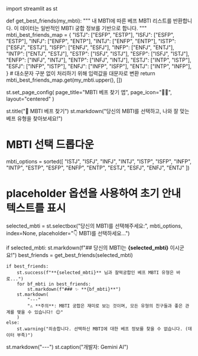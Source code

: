 import streamlit as st

def get_best_friends(my_mbti):
    """
    내 MBTI에 따른 베프 MBTI 리스트를 반환합니다.
    이 데이터는 일반적인 MBTI 궁합 정보를 기반으로 합니다.
    """
    mbti_best_friends_map = {
        "ISTJ": ["ESFP", "ESTP"],
        "ISFJ": ["ESFP", "ESTP"],
        "INFJ": ["ENFP", "ENTP"],
        "INTJ": ["ENFP", "ENTP"],
        "ISTP": ["ESFJ", "ESTJ"],
        "ISFP": ["ENFJ", "ESFJ"],
        "INFP": ["ENFJ", "ENTJ"],
        "INTP": ["ENTJ", "ESTJ"],
        "ESTP": ["ISFJ", "ISTJ"],
        "ESFP": ["ISFJ", "ISTJ"],
        "ENFP": ["INFJ", "INTJ"],
        "ENTP": ["INFJ", "INTJ"],
        "ESTJ": ["INTP", "ISTP"],
        "ESFJ": ["INFP", "ISTP"],
        "ENFJ": ["INFP", "ISFP"],
        "ENTJ": ["INTP", "INFP"],
    }
    # 대소문자 구분 없이 처리하기 위해 입력값을 대문자로 변환
    return mbti_best_friends_map.get(my_mbti.upper(), [])

st.set_page_config(
    page_title="MBTI 베프 찾기 앱",
    page_icon="👯‍♀️",
    layout="centered"
)

st.title("💖 MBTI 베프 찾기")
st.markdown("당신의 MBTI를 선택하고, 나와 잘 맞는 베프 유형을 찾아보세요!")

# MBTI 선택 드롭다운
mbti_options = sorted([
    "ISTJ", "ISFJ", "INFJ", "INTJ", "ISTP", "ISFP", "INFP", "INTP",
    "ESTP", "ESFP", "ENFP", "ENTP", "ESTJ", "ESFJ", "ENFJ", "ENTJ"
])
# placeholder 옵션을 사용하여 초기 안내 텍스트를 표시
selected_mbti = st.selectbox("당신의 MBTI를 선택해주세요:", mbti_options, index=None, placeholder="👇 MBTI를 선택하세요...")

if selected_mbti:
    st.markdown(f"## 당신의 MBTI는 **{selected_mbti}** 이시군요!")
    best_friends = get_best_friends(selected_mbti)

    if best_friends:
        st.success(f"**{selected_mbti}** 님과 찰떡궁합인 베프 MBTI 유형은 바로...")
        for bf_mbti in best_friends:
            st.markdown(f"### ✨ **{bf_mbti}**")
        st.markdown(
            "---"
            "⚠️ **주의**: MBTI 궁합은 재미로 보는 것이며, 모든 유형의 친구들과 좋은 관계를 맺을 수 있습니다! 😊"
        )
    else:
        st.warning("죄송합니다. 선택하신 MBTI에 대한 베프 정보를 찾을 수 없습니다. (데이터 부족)")

st.markdown("---")
st.caption("개발자: Gemini AI")
